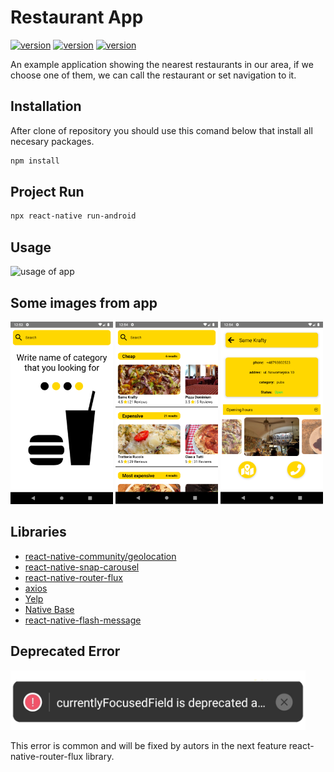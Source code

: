 # Restaurant App

[![version](https://img.shields.io/badge/react-16.13.1-green.svg)](https://pl.reactjs.org/)
[![version](https://img.shields.io/badge/react_native-0.63.2-blue.svg)](https://reactnative.dev/)
[![version](https://img.shields.io/badge/npm-6.14.5-orange.svg)](https://www.npmjs.com/)

An example application showing the nearest restaurants in our area, if we choose one of them, we can call the restaurant or set navigation to it.


## Installation

After clone of repository you should use this comand below that install all necesary packages.

```bash
npm install
```

## Project Run

```bash
npx react-native run-android
```

## Usage

![usage of app](https://github.com/PatrykIZajac/RestaurantAppSample/blob/master/Assets/restaurantApp.gif)

## Some images from app

![screen1](https://github.com/PatrykIZajac/RestaurantAppSample/blob/master/Assets/Screen1.png)
![screen2](https://github.com/PatrykIZajac/RestaurantAppSample/blob/master/Assets/Screen2.png)
![screen3](https://github.com/PatrykIZajac/RestaurantAppSample/blob/master/Assets/Screen3.png)



## Libraries

* [react-native-community/geolocation](https://github.com/react-native-community/react-native-geolocation)
* [react-native-snap-carousel](https://github.com/archriss/react-native-snap-carousel)
* [react-native-router-flux](https://github.com/aksonov/react-native-router-flux)
* [axios](https://www.npmjs.com/package/axios)
* [Yelp](https://www.yelp.com/developers/documentation/v3/business_search)
* [Native Base](https://docs.nativebase.io/docs/GetStarted.html)
* [react-native-flash-message](https://github.com/lucasferreira/react-native-flash-message)


## Deprecated Error

![error image](https://github.com/PatrykIZajac/RestaurantAppSample/blob/master/Assets/deprecatedError.png)

This error is common and will be fixed by autors in the next feature react-native-router-flux library.
